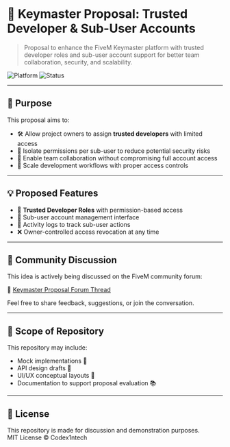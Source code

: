 # 🧩 Keymaster Proposal: Trusted Developer & Sub-User Accounts

> Proposal to enhance the FiveM Keymaster platform with trusted developer roles and sub-user account support for better team collaboration, security, and scalability.

![Platform](https://img.shields.io/badge/FiveM-Keymaster-orange?style=flat-square)
![Status](https://img.shields.io/badge/Proposal-Open-blue?style=flat-square)

---

## 🎯 Purpose

This proposal aims to:

- 🛠️ Allow project owners to assign **trusted developers** with limited access  
- 🔐 Isolate permissions per sub-user to reduce potential security risks  
- 👥 Enable team collaboration without compromising full account access  
- 🚀 Scale development workflows with proper access controls

---

## 💡 Proposed Features

- 🔑 **Trusted Developer Roles** with permission-based access
- 👤 Sub-user account management interface
- 📜 Activity logs to track sub-user actions
- ❌ Owner-controlled access revocation at any time

---

## 💬 Community Discussion

This idea is actively being discussed on the FiveM community forum:

🔗 [Keymaster Proposal Forum Thread](https://forum.cfx.re/t/keymaster-proposal-add-trusted-developers-sub-user-accounts/5212967)

Feel free to share feedback, suggestions, or join the conversation.

---

## 🧪 Scope of Repository

This repository may include:

- Mock implementations 🧱  
- API design drafts 📐  
- UI/UX conceptual layouts 🎨  
- Documentation to support proposal evaluation 📚

---

## 📝 License

This repository is made for discussion and demonstration purposes.  
MIT License © Codex1ntech
